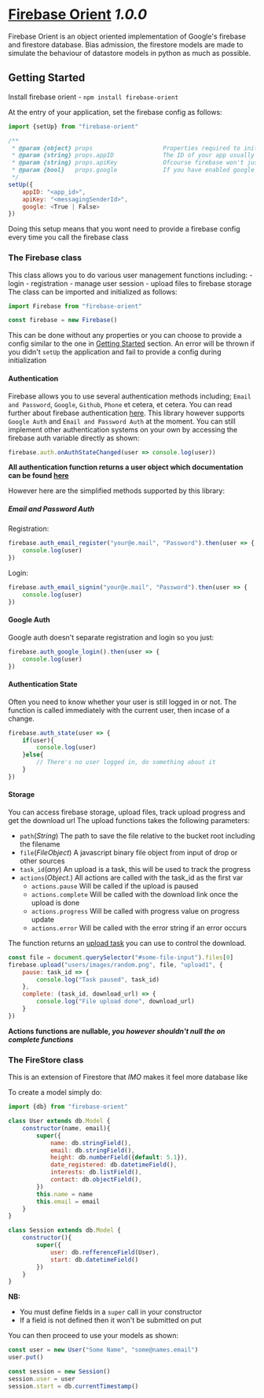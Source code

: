 # [Firebase Orient](https://github.com/Billcountry/firebase-orient#readme) *1.0.0*

Firebase Orient is an object oriented implementation of Google's firebase and firestore database.
Bias admission, the firestore models are made to simulate the behaviour of datastore models in python as much as possible.

## Getting Started
Install firebase orient
    - `npm install firebase-orient`

At the entry of your application, set the firebase config as follows:
```js
import {setUp} from "firebase-orient"

/**
 * @param {object} props                    Properties required to initialize firebase
 * @param {string} props.appID              The ID of your app usually appID.firebaseapp.com
 * @param {string} props.apiKey             Ofcourse firebase won't just let us connect to their servers like hippies
 * @param {bool}   props.google             If you have enabled google login, set this value to true
 */
setUp({
    appID: "<app_id>",
    apiKey: "<messagingSenderId>",
    google: <True | False>
})
```
Doing this setup means that you wont need to provide a firebase config every time you call the firebase class

### The Firebase class
This class allows you to do various user management functions including:
    - login
    - registration
    - manage user session
    - upload files to firebase storage
The class can be imported and initialized as follows:
```js
import Firebase from "firebase-orient"

const firebase = new Firebase()
```
This can be done without any properties or you can choose to provide a config similar to the one in [Getting Started](#Getting-Started) section.
An error will be thrown if you didn't `setUp` the application and fail to provide a config during initialization


#### Authentication
Firebase allows you to use several authentication methods including; `Email and Password`, `Google`, `Github`, `Phone` et cetera, et cetera.
You can read further about firebase authentication [here](https://firebase.google.com/docs/auth).
This library however supports `Google Auth` and `Email and Password Auth` at the moment.
You can still implement other authentication systems on your own by accessing the firebase auth variable directly as shown:
```js
firebase.auth.onAuthStateChanged(user => console.log(user))
```

**All authentication function returns a user object which documentation can be found [here](https://firebase.google.com/docs/reference/js/firebase.User)**

However here are the simplified methods supported by this library:
##### Email and Password Auth
Registration:
```js
firebase.auth_email_register("your@e.mail", "Password").then(user => {
    console.log(user)
})
```

Login:
```js
firebase.auth_email_signin("your@e.mail", "Password").then(user => {
    console.log(user)
})
```

#### Google Auth
Google auth doesn't separate registration and login so you just:
```js
firebase.auth_google_login().then(user => {
    console.log(user)
})
```

#### Authentication State
Often you need to know whether your user is still logged in or not.
The function is called immediately with the current user, then incase of a change.
```js
firebase.auth_state(user => {
    if(user){
        console.log(user)
    }else{
        // There's no user logged in, do something about it
    }
})
```

#### Storage
You can access firebase storage, upload files, track upload progress and get the download url
The upload functions takes the following parameters:
* `path`(*String*) The path to save the file relative to the bucket root including the filename
* `file`(*FileObject*) A javascript binary file object from input of drop or other sources
* `task_id`(*any*) An upload is a task, this will be used to track the progress
* `actions`(*Object.<functions>*) All actions are called with the task_id as the first var
    * `actions.pause` Will be called if the upload is paused
    * `actions.complete` Will be called with the download link once the upload is done
    * `actions.progress` Will be called with progress value on progress update
    * `actions.error` Will be called with the error string if an error occurs

The function returns an [upload task](https://firebase.google.com/docs/storage/web/upload-files#manage_uploads) you can use to control the download.
```js
const file = document.querySelector("#some-file-input").files[0]
firebase.upload("users/images/random.png", file, "upload1", {
    pause: task_id => {
        console.log("Task paused", task_id)
    },
    complete: (task_id, download_url) => {
        console.log("File upload done", download_url)
    }
})
```
**Actions functions are nullable, *you however shouldn't null the on complete functions***

### The FireStore class
This is an extension of Firestore that *IMO* makes it feel more database like

To create a model simply do:
```js
import {db} from "firebase-orient"

class User extends db.Model {
    constructor(name, email){
        super({
            name: db.stringField(),
            email: db.stringField(),
            height: db.numberField({default: 5.1}),
            date_registered: db.datetimeField(),
            interests: db.listField(),
            contact: db.objectField(),
        })
        this.name = name
        this.email = email
    }
}

class Session extends db.Model {
    constructor(){
        super({
            user: db.refferenceField(User),
            start: db.datetimeField()
        })
    }
}
```
**NB:**
- You must define fields in a `super` call in your constructor
- If a field is not defined then it won't be submitted on put

You can then proceed to use your models as shown:
```js
const user = new User("Some Name", "some@names.email")
user.put()

const session = new Session()
session.user = user
session.start = db.currentTimestamp()
```
